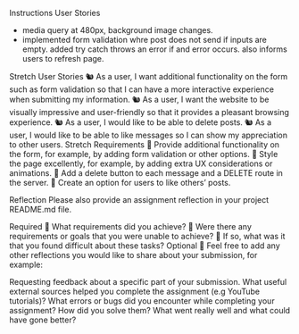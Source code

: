 Instructions
User Stories

- media query at 480px, background image changes.
- implemented form validation whre post does not send if inputs are empty.
  added try catch throws an error if and error occurs. also informs users to refresh page.

Stretch User Stories
🐿️ As a user, I want additional functionality on the form such as form validation so that I can have a more interactive experience when submitting my information.
🐿️ As a user, I want the website to be visually impressive and user-friendly so that it provides a pleasant browsing experience.
🐿️ As a user, I would like to be able to delete posts.
🐿️ As a user, I would like to be able to like messages so I can show my appreciation to other users.
Stretch Requirements
🏹 Provide additional functionality on the form, for example, by adding form validation or other options.
🏹 Style the page excellently, for example, by adding extra UX considerations or animations.
🏹 Add a delete button to each message and a DELETE route in the server.
🏹 Create an option for users to like others’ posts.

Reflection
Please also provide an assignment reflection in your project README.md file.

Required
🎯 What requirements did you achieve?
🎯 Were there any requirements or goals that you were unable to achieve?
🎯 If so, what was it that you found difficult about these tasks?
Optional
🏹 Feel free to add any other reflections you would like to share about your submission, for example:

Requesting feedback about a specific part of your submission.
What useful external sources helped you complete the assignment (e.g YouTube tutorials)?
What errors or bugs did you encounter while completing your assignment? How did you solve them?
What went really well and what could have gone better?
